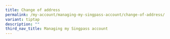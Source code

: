 ```yaml
---
title: Change of address
permalink: /my-account/managing-my-singpass-account/change-of-address/
variant: tiptap
description: ""
third_nav_title: Managing my Singpass account
---
```

